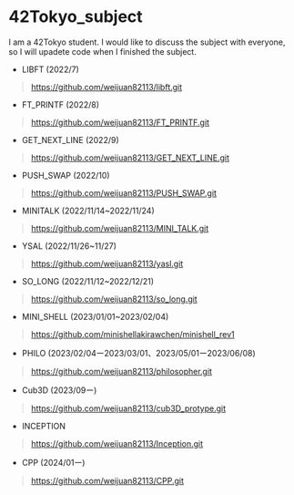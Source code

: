 # 42Tokyo_subject
I am a 42Tokyo student.
I would like to discuss the subject with everyone, so I will upadete code when I finished the subject.

- LIBFT (2022/7)
>https://github.com/weijuan82113/libft.git

- FT_PRINTF (2022/8)
>https://github.com/weijuan82113/FT_PRINTF.git

- GET_NEXT_LINE (2022/9)
>https://github.com/weijuan82113/GET_NEXT_LINE.git

- PUSH_SWAP (2022/10)
>https://github.com/weijuan82113/PUSH_SWAP.git

- MINITALK (2022/11/14~2022/11/24)
>https://github.com/weijuan82113/MINI_TALK.git

- YSAL (2022/11/26~11/27)
>https://github.com/weijuan82113/yasl.git

- SO_LONG (2022/11/12~2022/12/21)
>https://github.com/weijuan82113/so_long.git

- MINI_SHELL (2023/01/01~2023/02/04)
>https://github.com/minishellakirawchen/minishell_rev1

- PHILO (2023/02/04ー2023/03/01、2023/05/01ー2023/06/08)
>https://github.com/weijuan82113/philosopher.git

- Cub3D (2023/09ー)
>https://github.com/weijuan82113/cub3D_protype.git

- INCEPTION
>https://github.com/weijuan82113/Inception.git

- CPP (2024/01ー)
>https://github.com/weijuan82113/CPP.git

